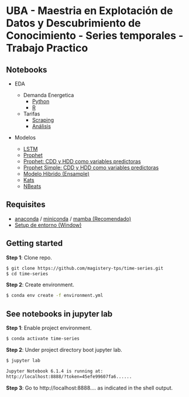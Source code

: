 # UBA - Maestria en Explotación de Datos y Descubrimiento de Conocimiento - Series temporales - Trabajo Practico

## Notebooks


* EDA
  * Demanda Energetica
      * [Python](https://github.com/magistery-tps/tm-tp/blob/master/notebooks/EDA_ff.ipynb)
      * [R](https://github.com/magistery-tps/tm-tp/blob/master/notebooks/EDA_funcionesR.ipynb)
  * Tarifas
    * [Scraping](https://github.com/magistery-tps/time-series-tp/blob/master/notebooks/tarifas-scraping.ipynb)
    * [Análisis](https://github.com/magistery-tps/tm-tp/blob/master/notebooks/tarifas-eda.ipynb)
  
* Modelos
  * [LSTM](https://github.com/magistery-tps/tm-tp/blob/master/notebooks/prediction-lstm.ipynb)
  * [Prophet](https://github.com/magistery-tps/tm-tp/blob/master/notebooks/prediction_prophet.ipynb)
  * [Prophet: CDD y HDD como variables predictoras](https://github.com/magistery-tps/time-series-tp/blob/master/notebooks/prediction_prophet_CDD_HDD.ipynb)
  * [Prophet Simple: CDD y HDD como variables predictoras](https://github.com/magistery-tps/time-series-tp/blob/master/notebooks/prediction_simple_prophet_CDD_HDD.ipynb)
  * [Modelo Hibrido (Ensample)](https://github.com/magistery-tps/time-series-tp/blob/master/notebooks/prediction_modelo_hibrido.ipynb)
  * [Kats](https://github.com/magistery-tps/time-series-tp/blob/master/notebooks/analisis_prediccion_kats.ipynb)
  * [NBeats](https://github.com/magistery-tps/time-series-tp/blob/master/notebooks/predictions-nbeats.ipynb)


## Requisites

* [anaconda](https://www.anaconda.com/products/individual) / [miniconda](https://docs.conda.io/en/latest/miniconda.html) / [mamba (Recomendado)](https://github.com/mamba-org/mamba)
* [Setup de entorno (Window)](https://www.youtube.com/watch?v=O8YXuHNdIIk)

## Getting started

**Step 1**: Clone repo.

```bash
$ git clone https://github.com/magistery-tps/time-series.git
$ cd time-series
```

**Step 2**: Create environment.

```bash
$ conda env create -f environment.yml
```

## See notebooks in jupyter lab

**Step 1**: Enable project environment.

```bash
$ conda activate time-series
```

**Step 2**: Under project directory boot jupyter lab.

```bash
$ jupyter lab

Jupyter Notebook 6.1.4 is running at:
http://localhost:8888/?token=45efe99607fa6......
```

**Step 3**: Go to http://localhost:8888.... as indicated in the shell output.

